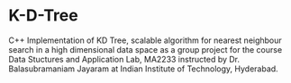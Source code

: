 # K-D-Tree
C++ Implementation of KD Tree, scalable algorithm for nearest neighbour search in  a high dimensional data space as a group project for the course Data Stuctures and  Application Lab, MA2233 instructed by Dr. Balasubramaniam Jayaram at Indian Institute of Technology, Hyderabad.
